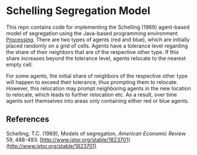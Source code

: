 # Schelling Segregation Model
This repo contains code for implementing the Schelling (1969) agent-based model of segregation using the Java-based programming environment
[Processing](https://processing.org).
There are two types of agents (red and blue), which are initially placed randomly on a grid of cells. Agents have a tolerance level 
regarding the share of their neighbors that are of the respective other type. If this share increases beyond the tolerance level, 
agents relocate to the nearest empty cell.

For some agents, the initial share of neighbors of the respective other type will happen to exceed their tolerance, thus prompting
them to relocate. However, this relocation may prompt neighboring agents in the new location to relocate, which leads to further 
relocation etc. As a result, over time agents sort themselves into areas only containing either red or blue agents.

## References
Schelling, T.C. (1969), Models of segregation, *American Economic Review* 59, 488-493.  [http://www.jstor.org/stable/1823701](http://www.jstor.org/stable/1823701)
